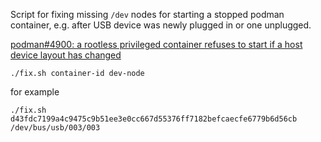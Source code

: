Script for fixing missing `/dev` nodes for starting a stopped podman container, e.g. after USB device was newly plugged in or one unplugged.

[podman#4900: a rootless privileged container refuses to start if a host device layout has changed](https://github.com/containers/podman/issues/4900)

    ./fix.sh container-id dev-node

for example

    ./fix.sh d43fdc7199a4c9475c9b51ee3e0cc667d55376ff7182befcaecfe6779b6d56cb /dev/bus/usb/003/003
